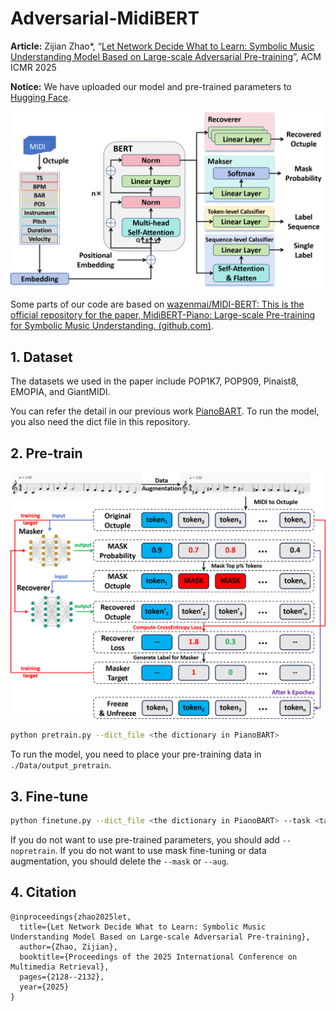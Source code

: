 # Adversarial-MidiBERT

**Article:** Zijian Zhao*, “[Let Network Decide What to Learn: Symbolic Music Understanding Model Based on Large-scale Adversarial Pre-training](https://dl.acm.org/doi/abs/10.1145/3731715.3733483)”, ACM ICMR 2025

**Notice:** We have uploaded our model and pre-trained parameters to [Hugging Face](https://huggingface.co/RS2002/Adversarial-MidiBERT).

![](./img/main.png)



Some parts of our code are based on [wazenmai/MIDI-BERT: This is the official repository for the paper, MidiBERT-Piano: Large-scale Pre-training for Symbolic Music Understanding. (github.com)](https://github.com/wazenmai/MIDI-BERT).

## 1. Dataset

The datasets we used in the paper include POP1K7, POP909, Pinaist8, EMOPIA, and GiantMIDI.

You can refer the detail in our previous work [PianoBART](https://github.com/RS2002/PianoBart). To run the model, you also need the dict file in this repository.

## 2. Pre-train

![](./img/pretrain.png)

```bash
python pretrain.py --dict_file <the dictionary in PianoBART>
```

To run the model, you need to place your pre-training data in `./Data/output_pretrain`.

## 3. Fine-tune

```bash
python finetune.py --dict_file <the dictionary in PianoBART> --task <task name> --dataset <dataset name> --dataroot <dataset path> --class_num <class number> --model_path <pre-trained model path> --mask --aug
```

If you do not want to use pre-trained parameters, you should add `--nopretrain`.
If you do not want to use mask fine-tuning or data augmentation, you should delete the `--mask` or `--aug`.

## 4. Citation

```
@inproceedings{zhao2025let,
  title={Let Network Decide What to Learn: Symbolic Music Understanding Model Based on Large-scale Adversarial Pre-training},
  author={Zhao, Zijian},
  booktitle={Proceedings of the 2025 International Conference on Multimedia Retrieval},
  pages={2128--2132},
  year={2025}
}
```

